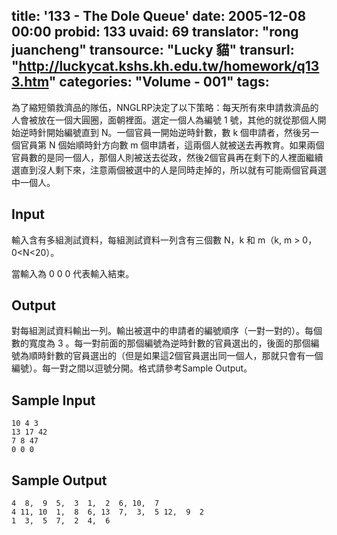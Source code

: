 title: '133 - The Dole Queue'
date: 2005-12-08 00:00
probid: 133
uvaid: 69
translator: "rong juancheng"
transource: "Lucky 貓"
transurl: "http://luckycat.kshs.kh.edu.tw/homework/q133.htm"
categories: "Volume - 001"
tags:
---

為了縮短領救濟品的隊伍，NNGLRP決定了以下策略：每天所有來申請救濟品的人會被放在一個大圓圈，面朝裡面。選定一個人為編號 1 號，其他的就從那個人開始逆時針開始編號直到 N。一個官員一開始逆時針數，數 k 個申請者，然後另一個官員第 N 個始順時針方向數 m 個申請者，這兩個人就被送去再教育。如果兩個官員數的是同一個人，那個人則被送去從政，然後2個官員再在剩下的人裡面繼續選直到沒人剩下來，注意兩個被選中的人是同時走掉的，所以就有可能兩個官員選中一個人。

<!-- more -->

## Input ##

輸入含有多組測試資料，每組測試資料一列含有三個數 N，k 和 m（k, m > 0，0<N<20）。

當輸入為 0 0 0 代表輸入結束。

## Output ##

對每組測試資料輸出一列。輸出被選中的申請者的編號順序（一對一對的）。每個數的寬度為 3 。每一對前面的那個編號為逆時針數的官員選出的，後面的那個編號為順時針數的官員選出的（但是如果這2個官員選出同一個人，那就只會有一個編號）。每一對之間以逗號分開。格式請參考Sample Output。

## Sample Input ##

	10 4 3
	13 17 42
	7 8 47
	0 0 0

## Sample Output ##

	4  8,  9  5,  3  1,  2  6, 10,  7
	4 11, 10  1,  8  6, 13  7,  3,  5 12,  9  2
	1  3,  5  7,  2  4,  6

